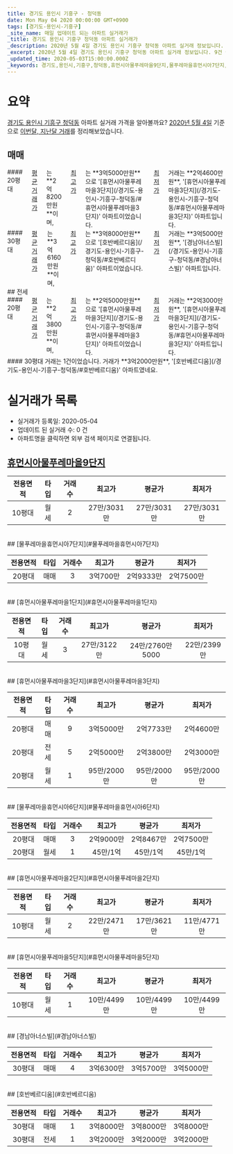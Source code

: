 ```yaml
---
title: 경기도 용인시 기흥구 - 청덕동
date: Mon May 04 2020 00:00:00 GMT+0900
tags: [경기도-용인시-기흥구]
_site_name: 매일 업데이트 되는 아파트 실거래가
_title: 경기도 용인시 기흥구 청덕동 아파트 실거래가
_description: 2020년 5월 4일 경기도 용인시 기흥구 청덕동 아파트 실거래 정보입니다. 9건 아파트 정보가 있습니다.
_excerpt: 2020년 5월 4일 경기도 용인시 기흥구 청덕동 아파트 실거래 정보입니다. 9건 아파트 정보가 있습니다.
_updated_time: 2020-05-03T15:00:00.000Z
_keywords: 경기도,용인시,기흥구,청덕동,휴먼시아물푸레마을9단지,물푸레마을휴먼시아7단지,휴먼시아물푸레마을1단지,휴먼시아물푸레마을3단지,물푸레마을휴먼시아6단지,휴먼시아물푸레마을2단지,휴먼시아물푸레마을5단지,경남아너스빌,호반베르디움
---
```





# 요약
<ins>경기도 용인시 기흥구 청덕동</ins> 아파트 실거래 가격을 알아볼까요? <ins>2020년 5월 4일</ins> 기준으로 <ins>이번달, 지난달 거래</ins>를 정리해보았습니다.

## 매매
<div class="container">
<div class="six columns" markdown="1">
#### 20평대
<ins>평균 거래가</ins>는 **2억8200만원**이며, <ins>최고가</ins>는 **3억5000만원**으로 '[휴먼시아물푸레마을3단지](/경기도-용인시-기흥구-청덕동/#휴먼시아물푸레마을3단지)' 아파트이었습니다. <ins>최저가</ins> 거래는 **2억4600만원**, '[휴먼시아물푸레마을3단지](/경기도-용인시-기흥구-청덕동/#휴먼시아물푸레마을3단지)' 아파트입니다.
</div>
<div class="six columns" markdown="1">
#### 30평대
<ins>평균 거래가</ins>는 **3억6160만원**이며, <ins>최고가</ins>는 **3억8000만원**으로 '[호반베르디움](/경기도-용인시-기흥구-청덕동/#호반베르디움)' 아파트이었습니다. <ins>최저가</ins> 거래는 **3억5000만원**, '[경남아너스빌](/경기도-용인시-기흥구-청덕동/#경남아너스빌)' 아파트입니다.
</div>
</div>
## 전세
<div class="container">
<div class="six columns" markdown="1">
#### 20평대
<ins>평균 거래가</ins>는 **2억3800만원**이며, <ins>최고가</ins>는 **2억5000만원**으로 '[휴먼시아물푸레마을3단지](/경기도-용인시-기흥구-청덕동/#휴먼시아물푸레마을3단지)' 아파트이었습니다. <ins>최저가</ins> 거래는 **2억3000만원**, '[휴먼시아물푸레마을3단지](/경기도-용인시-기흥구-청덕동/#휴먼시아물푸레마을3단지)' 아파트입니다.
</div>
<div class="six columns" markdown="1">
#### 30평대
거래는 1건이었습니다. 거래가 **3억2000만원**, '[호반베르디움](/경기도-용인시-기흥구-청덕동/#호반베르디움)' 아파트였네요.
</div>
</div>



# 실거래가 목록
- 실거래가 등록일: 2020-05-04
- 업데이트 된 실거래 수: 0 건
- 아파트명을 클릭하면 외부 검색 페이지로 연결됩니다.

## [휴먼시아물푸레마을9단지](#휴먼시아물푸레마을9단지)

|전용면적|타입|거래수|최고가|평균가|최저가|
|:---:|:---:|:---:|:---:|:---:|:---:|
|10평대|<span class="deal-type-3">월세</span>|2|27만/3031만|27만/3031만|27만/3031만|

<br/>
## [물푸레마을휴먼시아7단지](#물푸레마을휴먼시아7단지)

|전용면적|타입|거래수|최고가|평균가|최저가|
|:---:|:---:|:---:|:---:|:---:|:---:|
|20평대|<span class="deal-type-1">매매</span>|3|3억700만|2억9333만|2억7500만|

<br/>
## [휴먼시아물푸레마을1단지](#휴먼시아물푸레마을1단지)

|전용면적|타입|거래수|최고가|평균가|최저가|
|:---:|:---:|:---:|:---:|:---:|:---:|
|10평대|<span class="deal-type-3">월세</span>|3|27만/3122만|24만/2760만5000|22만/2399만|

<br/>
## [휴먼시아물푸레마을3단지](#휴먼시아물푸레마을3단지)

|전용면적|타입|거래수|최고가|평균가|최저가|
|:---:|:---:|:---:|:---:|:---:|:---:|
|20평대|<span class="deal-type-1">매매</span>|9|3억5000만|2억7733만|2억4600만|
|20평대|<span class="deal-type-2">전세</span>|5|2억5000만|2억3800만|2억3000만|
|20평대|<span class="deal-type-3">월세</span>|1|95만/2000만|95만/2000만|95만/2000만|

<br/>
## [물푸레마을휴먼시아6단지](#물푸레마을휴먼시아6단지)

|전용면적|타입|거래수|최고가|평균가|최저가|
|:---:|:---:|:---:|:---:|:---:|:---:|
|20평대|<span class="deal-type-1">매매</span>|3|2억9000만|2억8467만|2억7500만|
|20평대|<span class="deal-type-3">월세</span>|1|45만/1억|45만/1억|45만/1억|

<br/>
## [휴먼시아물푸레마을2단지](#휴먼시아물푸레마을2단지)

|전용면적|타입|거래수|최고가|평균가|최저가|
|:---:|:---:|:---:|:---:|:---:|:---:|
|10평대|<span class="deal-type-3">월세</span>|2|22만/2471만|17만/3621만|11만/4771만|

<br/>
## [휴먼시아물푸레마을5단지](#휴먼시아물푸레마을5단지)

|전용면적|타입|거래수|최고가|평균가|최저가|
|:---:|:---:|:---:|:---:|:---:|:---:|
|10평대|<span class="deal-type-3">월세</span>|1|10만/4499만|10만/4499만|10만/4499만|

<br/>
## [경남아너스빌](#경남아너스빌)

|전용면적|타입|거래수|최고가|평균가|최저가|
|:---:|:---:|:---:|:---:|:---:|:---:|
|30평대|<span class="deal-type-1">매매</span>|4|3억6300만|3억5700만|3억5000만|

<br/>
## [호반베르디움](#호반베르디움)

|전용면적|타입|거래수|최고가|평균가|최저가|
|:---:|:---:|:---:|:---:|:---:|:---:|
|30평대|<span class="deal-type-1">매매</span>|1|3억8000만|3억8000만|3억8000만|
|30평대|<span class="deal-type-2">전세</span>|1|3억2000만|3억2000만|3억2000만|

<br/>



